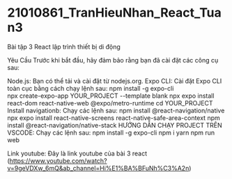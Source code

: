 # 21010861_TranHieuNhan_React_Tuan3
Bài tập 3 React lập trình thiết bị di động

Yêu Cầu
Trước khi bắt đầu, hãy đảm bảo rằng bạn đã cài đặt các công cụ sau:

Node.js: Bạn có thể tải và cài đặt từ nodejs.org.
Expo CLI: Cài đặt Expo CLI toàn cục bằng cách chạy lệnh sau:
npm install -g expo-cli   
npx create-expo-app YOUR_PROJECT --template blank
npx expo install react-dom react-native-web @expo/metro-runtime
cd YOUR_PROJECT
Install navigationb: Chạy các lệnh sau:
npm install @react-navigation/native
npx expo install react-native-screens react-native-safe-area-context
npm install @react-navigation/native-stack
HƯỚNG DẪN CHẠY PROJECT TRÊN VSCODE: Chạy các lệnh sau:
npm install -g expo-cli
npm i yarn
npm run web

Link youtube: Đây là link youtube của bài 3 react (https://www.youtube.com/watch?v=9geVDXw_6mQ&ab_channel=Hi%E1%BA%BFuNh%C3%A2n)

